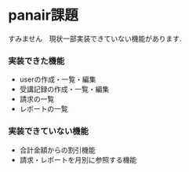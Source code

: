 # panair課題

すみません　現状一部実装できていない機能があります.

  ### 実装できた機能
  - userの作成・一覧・編集
  - 受講記録の作成・一覧・編集
  - 請求の一覧
  - レポートの一覧

  ### 実装できていない機能
  - 合計金額からの割引機能
  - 請求・レポートを月別に参照する機能
